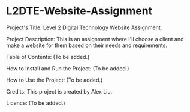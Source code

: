 # L2DTE-Website-Assignment
Project's Title: Level 2 Digital Technology Website Assignment.

Project Description: This is an assignment where I'll choose a client and make a website for them based on their needs and requirements.

Table of Contents: (To be added.)

How to Install and Run the Project: (To be added.)

How to Use the Project: (To be added.)

Credits: This project is created by Alex Liu.

Licence: (To be added.)
